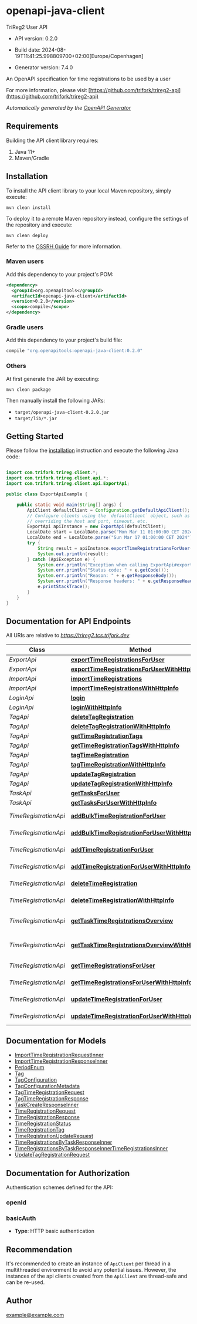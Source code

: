# openapi-java-client

TriReg2 User API

- API version: 0.2.0

- Build date: 2024-08-19T11:41:25.998809700+02:00[Europe/Copenhagen]

- Generator version: 7.4.0

An OpenAPI specification for time registrations to be used by a user

  For more information, please visit [https://github.com/trifork/trireg2-api](https://github.com/trifork/trireg2-api)

*Automatically generated by the [OpenAPI Generator](https://openapi-generator.tech)*

## Requirements

Building the API client library requires:

1. Java 11+
2. Maven/Gradle

## Installation

To install the API client library to your local Maven repository, simply execute:

```shell
mvn clean install
```

To deploy it to a remote Maven repository instead, configure the settings of the repository and execute:

```shell
mvn clean deploy
```

Refer to the [OSSRH Guide](http://central.sonatype.org/pages/ossrh-guide.html) for more information.

### Maven users

Add this dependency to your project's POM:

```xml
<dependency>
  <groupId>org.openapitools</groupId>
  <artifactId>openapi-java-client</artifactId>
  <version>0.2.0</version>
  <scope>compile</scope>
</dependency>
```

### Gradle users

Add this dependency to your project's build file:

```groovy
compile "org.openapitools:openapi-java-client:0.2.0"
```

### Others

At first generate the JAR by executing:

```shell
mvn clean package
```

Then manually install the following JARs:

- `target/openapi-java-client-0.2.0.jar`
- `target/lib/*.jar`

## Getting Started

Please follow the [installation](#installation) instruction and execute the following Java code:

```java

import com.trifork.trireg.client.*;
import com.trifork.trireg.client.api.*;
import com.trifork.trireg.client.api.ExportApi;

public class ExportApiExample {

    public static void main(String[] args) {
        ApiClient defaultClient = Configuration.getDefaultApiClient();
        // Configure clients using the `defaultClient` object, such as
        // overriding the host and port, timeout, etc.
        ExportApi apiInstance = new ExportApi(defaultClient);
        LocalDate start = LocalDate.parse("Mon Mar 11 01:00:00 CET 2024"); // LocalDate | The start date of the export time interval (inclusive)
        LocalDate end = LocalDate.parse("Sun Mar 17 01:00:00 CET 2024"); // LocalDate | The end date of the export time interval (inclusive)
        try {
            String result = apiInstance.exportTimeRegistrationsForUser(start, end);
            System.out.println(result);
        } catch (ApiException e) {
            System.err.println("Exception when calling ExportApi#exportTimeRegistrationsForUser");
            System.err.println("Status code: " + e.getCode());
            System.err.println("Reason: " + e.getResponseBody());
            System.err.println("Response headers: " + e.getResponseHeaders());
            e.printStackTrace();
        }
    }
}

```

## Documentation for API Endpoints

All URIs are relative to *https://trireg2.tcs.trifork.dev*

Class | Method | HTTP request | Description
------------ | ------------- | ------------- | -------------
*ExportApi* | [**exportTimeRegistrationsForUser**](docs/ExportApi.md#exportTimeRegistrationsForUser) | **POST** /export | 
*ExportApi* | [**exportTimeRegistrationsForUserWithHttpInfo**](docs/ExportApi.md#exportTimeRegistrationsForUserWithHttpInfo) | **POST** /export | 
*ImportApi* | [**importTimeRegistrations**](docs/ImportApi.md#importTimeRegistrations) | **POST** /import | 
*ImportApi* | [**importTimeRegistrationsWithHttpInfo**](docs/ImportApi.md#importTimeRegistrationsWithHttpInfo) | **POST** /import | 
*LoginApi* | [**login**](docs/LoginApi.md#login) | **GET** /login | 
*LoginApi* | [**loginWithHttpInfo**](docs/LoginApi.md#loginWithHttpInfo) | **GET** /login | 
*TagApi* | [**deleteTagRegistration**](docs/TagApi.md#deleteTagRegistration) | **DELETE** /tag | 
*TagApi* | [**deleteTagRegistrationWithHttpInfo**](docs/TagApi.md#deleteTagRegistrationWithHttpInfo) | **DELETE** /tag | 
*TagApi* | [**getTimeRegistrationTags**](docs/TagApi.md#getTimeRegistrationTags) | **GET** /tag | 
*TagApi* | [**getTimeRegistrationTagsWithHttpInfo**](docs/TagApi.md#getTimeRegistrationTagsWithHttpInfo) | **GET** /tag | 
*TagApi* | [**tagTimeRegistration**](docs/TagApi.md#tagTimeRegistration) | **POST** /tag | 
*TagApi* | [**tagTimeRegistrationWithHttpInfo**](docs/TagApi.md#tagTimeRegistrationWithHttpInfo) | **POST** /tag | 
*TagApi* | [**updateTagRegistration**](docs/TagApi.md#updateTagRegistration) | **PUT** /tag | 
*TagApi* | [**updateTagRegistrationWithHttpInfo**](docs/TagApi.md#updateTagRegistrationWithHttpInfo) | **PUT** /tag | 
*TaskApi* | [**getTasksForUser**](docs/TaskApi.md#getTasksForUser) | **GET** /task | 
*TaskApi* | [**getTasksForUserWithHttpInfo**](docs/TaskApi.md#getTasksForUserWithHttpInfo) | **GET** /task | 
*TimeRegistrationApi* | [**addBulkTimeRegistrationForUser**](docs/TimeRegistrationApi.md#addBulkTimeRegistrationForUser) | **POST** /time-registration/bulk | 
*TimeRegistrationApi* | [**addBulkTimeRegistrationForUserWithHttpInfo**](docs/TimeRegistrationApi.md#addBulkTimeRegistrationForUserWithHttpInfo) | **POST** /time-registration/bulk | 
*TimeRegistrationApi* | [**addTimeRegistrationForUser**](docs/TimeRegistrationApi.md#addTimeRegistrationForUser) | **POST** /time-registration | 
*TimeRegistrationApi* | [**addTimeRegistrationForUserWithHttpInfo**](docs/TimeRegistrationApi.md#addTimeRegistrationForUserWithHttpInfo) | **POST** /time-registration | 
*TimeRegistrationApi* | [**deleteTimeRegistration**](docs/TimeRegistrationApi.md#deleteTimeRegistration) | **DELETE** /time-registration | 
*TimeRegistrationApi* | [**deleteTimeRegistrationWithHttpInfo**](docs/TimeRegistrationApi.md#deleteTimeRegistrationWithHttpInfo) | **DELETE** /time-registration | 
*TimeRegistrationApi* | [**getTaskTimeRegistrationsOverview**](docs/TimeRegistrationApi.md#getTaskTimeRegistrationsOverview) | **GET** /time-registration/active-task | 
*TimeRegistrationApi* | [**getTaskTimeRegistrationsOverviewWithHttpInfo**](docs/TimeRegistrationApi.md#getTaskTimeRegistrationsOverviewWithHttpInfo) | **GET** /time-registration/active-task | 
*TimeRegistrationApi* | [**getTimeRegistrationsForUser**](docs/TimeRegistrationApi.md#getTimeRegistrationsForUser) | **GET** /time-registration | 
*TimeRegistrationApi* | [**getTimeRegistrationsForUserWithHttpInfo**](docs/TimeRegistrationApi.md#getTimeRegistrationsForUserWithHttpInfo) | **GET** /time-registration | 
*TimeRegistrationApi* | [**updateTimeRegistrationForUser**](docs/TimeRegistrationApi.md#updateTimeRegistrationForUser) | **PUT** /time-registration | 
*TimeRegistrationApi* | [**updateTimeRegistrationForUserWithHttpInfo**](docs/TimeRegistrationApi.md#updateTimeRegistrationForUserWithHttpInfo) | **PUT** /time-registration | 


## Documentation for Models

 - [ImportTimeRegistrationRequestInner](docs/ImportTimeRegistrationRequestInner.md)
 - [ImportTimeRegistrationResponseInner](docs/ImportTimeRegistrationResponseInner.md)
 - [PeriodEnum](docs/PeriodEnum.md)
 - [Tag](docs/Tag.md)
 - [TagConfiguration](docs/TagConfiguration.md)
 - [TagConfigurationMetadata](docs/TagConfigurationMetadata.md)
 - [TagTimeRegistrationRequest](docs/TagTimeRegistrationRequest.md)
 - [TagTimeRegistrationResponse](docs/TagTimeRegistrationResponse.md)
 - [TaskCreateResponseInner](docs/TaskCreateResponseInner.md)
 - [TimeRegistrationRequest](docs/TimeRegistrationRequest.md)
 - [TimeRegistrationResponse](docs/TimeRegistrationResponse.md)
 - [TimeRegistrationStatus](docs/TimeRegistrationStatus.md)
 - [TimeRegistrationTag](docs/TimeRegistrationTag.md)
 - [TimeRegistrationUpdateRequest](docs/TimeRegistrationUpdateRequest.md)
 - [TimeRegistrationsByTaskResponseInner](docs/TimeRegistrationsByTaskResponseInner.md)
 - [TimeRegistrationsByTaskResponseInnerTimeRegistrationsInner](docs/TimeRegistrationsByTaskResponseInnerTimeRegistrationsInner.md)
 - [UpdateTagRegistrationRequest](docs/UpdateTagRegistrationRequest.md)


<a id="documentation-for-authorization"></a>
## Documentation for Authorization


Authentication schemes defined for the API:
<a id="openId"></a>
### openId


<a id="basicAuth"></a>
### basicAuth


- **Type**: HTTP basic authentication


## Recommendation

It's recommended to create an instance of `ApiClient` per thread in a multithreaded environment to avoid any potential issues.
However, the instances of the api clients created from the `ApiClient` are thread-safe and can be re-used.

## Author

example@example.com

